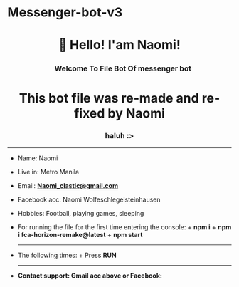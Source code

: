 # Messenger-bot-v3
<h1 align="center">👋 Hello! I'am Naomi!</h1>
<h3 align="center">ㅤWelcome To File Bot Of messenger bot <h1> 
  <h1 align="center"> This bot file was re-made and re-fixed by Naomi </h1> 
  <h3 align="center"> haluh :> </h1> 
  <hr> 

  - Name: Naomi

  - Live in: Metro Manila 

  - Email: **Naomi_clastic@gmail.com** 

  - Facebook acc: Naomi Wolfeschlegelsteinhausen

  - Hobbies: Football, playing games, sleeping

  - For running the file for the first time entering the console: + **npm i** + **npm i fca-horizon-remake@latest** + **npm start** <hr> 
- The following times: + Press **RUN** <hr> 
- **Contact support: Gmail acc above or Facebook:** 
